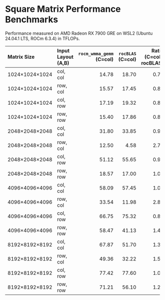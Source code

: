 # Square Matrix Performance Benchmarks

Performance measured on AMD Radeon RX 7900 GRE on WSL2 (Ubuntu 24.04.1 LTS, ROCm 6.3.4) in TFLOPs.

| Matrix Size    | Input Layout (A,B) | `rocm_wmma_gemm`<br>(C=col) | `rocBLAS`<br>(C=col) | Ratio<br>(C=col / rocBLAS) | `rocm_wmma_gemm`<br>(C=row) | Ratio<br>(C=row / rocBLAS) |
|:---------------|:-------------------|---------------------------:|--------------------:|--------------------------:|---------------------------:|--------------------------:|
| 1024×1024×1024 | col, col           |                      14.78 |               18.70 |                      0.79 |                      16.75 |                      0.90 |
| 1024×1024×1024 | row, col           |                      15.57 |               17.45 |                      0.89 |                      16.21 |                      0.93 |
| 1024×1024×1024 | col, row           |                      17.19 |               19.32 |                      0.89 |                      17.54 |                      0.91 |
| 1024×1024×1024 | row, row           |                      15.40 |               17.86 |                      0.86 |                      15.85 |                      0.89 |
| 2048×2048×2048 | col, col           |                      31.80 |               33.85 |                      0.94 |                      39.58 |                      1.17 |
| 2048×2048×2048 | row, col           |                      12.50 |                4.58 |                      2.73 |                      13.06 |                      2.85 |
| 2048×2048×2048 | col, row           |                      51.12 |               55.65 |                      0.92 |                      51.77 |                      0.93 |
| 2048×2048×2048 | row, row           |                      18.57 |               17.00 |                      1.09 |                      29.44 |                      1.73 |
| 4096×4096×4096 | col, col           |                      58.09 |               57.45 |                      1.01 |                      57.97 |                      1.01 |
| 4096×4096×4096 | row, col           |                      33.54 |               11.98 |                      2.80 |                      33.79 |                      2.82 |
| 4096×4096×4096 | col, row           |                      66.75 |               75.32 |                      0.89 |                      68.65 |                      0.91 |
| 4096×4096×4096 | row, row           |                      58.47 |               41.13 |                      1.42 |                      61.00 |                      1.48 |
| 8192×8192×8192 | col, col           |                      67.87 |               51.70 |                      1.31 |                      67.58 |                      1.31 |
| 8192×8192×8192 | row, col           |                      49.36 |               32.22 |                      1.53 |                      50.05 |                      1.55 |
| 8192×8192×8192 | col, row           |                      77.42 |               77.60 |                      1.00 |                      78.89 |                      1.02 |
| 8192×8192×8192 | row, row           |                      71.21 |               56.10 |                      1.27 |                      73.17 |                      1.30 |
